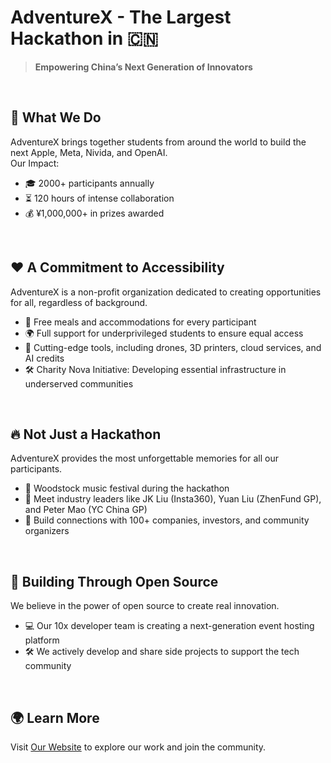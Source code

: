 # AdventureX - The Largest Hackathon in 🇨🇳
> **Empowering China’s Next Generation of Innovators** 
<br>

## 🚀 What We Do  
AdventureX brings together students from around the world to build the next Apple, Meta, Nivida, and OpenAI.
<br>
Our Impact:  
- 🎓 2000+ participants annually  
- ⏳ 120 hours of intense collaboration  
- 💰 ¥1,000,000+ in prizes awarded  
<br>

## ❤️ A Commitment to Accessibility  
AdventureX is a non-profit organization dedicated to creating opportunities for all, regardless of background.  
- 🍴 Free meals and accommodations for every participant  
- 🌍 Full support for underprivileged students to ensure equal access  
- 🔧 Cutting-edge tools, including drones, 3D printers, cloud services, and AI credits  
- 🛠 Charity Nova Initiative: Developing essential infrastructure in underserved communities

<br>

## 🔥 Not Just a Hackathon  
AdventureX provides the most unforgettable memories for all our participants.
- 🎸 Woodstock music festival during the hackathon  
- 🤝 Meet industry leaders like JK Liu (Insta360), Yuan Liu (ZhenFund GP), and Peter Mao (YC China GP)  
- 🌟 Build connections with 100+ companies, investors, and community organizers

<br>

## 🌟 Building Through Open Source  
We believe in the power of open source to create real innovation.  
- 💻 Our 10x developer team is creating a next-generation event hosting platform  
- 🛠 We actively develop and share side projects to support the tech community  

<br>

## 🌍 Learn More  
Visit [Our Website](adventure-x.org) to explore our work and join the community.  

